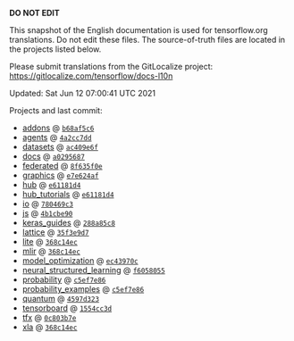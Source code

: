 __DO NOT EDIT__

This snapshot of the English documentation is used for tensorflow.org
translations. Do not edit these files. The source-of-truth files are located in
the projects listed below.

Please submit translations from the GitLocalize project: https://gitlocalize.com/tensorflow/docs-l10n

Updated: Sat Jun 12 07:00:41 UTC 2021

Projects and last commit:

- [addons](https://github.com/tensorflow/addons/tree/master/docs) @ <a href='https://github.com/tensorflow/addons/commit/b68af5c611dd06894ad282ec263a92e1681c83db'><code>b68af5c6</code></a>
- [agents](https://github.com/tensorflow/agents/tree/master/docs) @ <a href='https://github.com/tensorflow/agents/commit/4a2cc7dd7c1f32ed7782115214f7eefb321103e0'><code>4a2cc7dd</code></a>
- [datasets](https://github.com/tensorflow/datasets/tree/master/docs) @ <a href='https://github.com/tensorflow/datasets/commit/ac409e6f390bdaf18de6a72acd00ccd032352e2a'><code>ac409e6f</code></a>
- [docs](https://github.com/tensorflow/docs/tree/master/site/en) @ <a href='https://github.com/tensorflow/docs/commit/a029568731fbc206fbe909193ec4861b73cada1d'><code>a0295687</code></a>
- [federated](https://github.com/tensorflow/federated/tree/master/docs) @ <a href='https://github.com/tensorflow/federated/commit/8f635f0ea9d2e187fabef62f24dc5044ab84785b'><code>8f635f0e</code></a>
- [graphics](https://github.com/tensorflow/graphics/tree/master/tensorflow_graphics/g3doc) @ <a href='https://github.com/tensorflow/graphics/commit/e7e624af3efbb52db67a262d03dde7eccc97eda9'><code>e7e624af</code></a>
- [hub](https://github.com/tensorflow/hub/tree/master/docs) @ <a href='https://github.com/tensorflow/hub/commit/e61181d45a7857e1c49e97d0b704b02f2d3d7dab'><code>e61181d4</code></a>
- [hub_tutorials](https://github.com/tensorflow/hub/tree/master/examples/colab) @ <a href='https://github.com/tensorflow/hub/commit/e61181d45a7857e1c49e97d0b704b02f2d3d7dab'><code>e61181d4</code></a>
- [io](https://github.com/tensorflow/io/tree/master/docs) @ <a href='https://github.com/tensorflow/io/commit/780469c388759e6e92978542a9199108486eb6fa'><code>780469c3</code></a>
- [js](https://github.com/tensorflow/tfjs-website/tree/master/docs) @ <a href='https://github.com/tensorflow/tfjs-website/commit/4b1cbe9076f03e713de2772442b86c1e2ce68171'><code>4b1cbe90</code></a>
- [keras_guides](https://github.com/tensorflow/docs/tree/snapshot-keras/site/en/guide/keras) @ <a href='https://github.com/tensorflow/docs/commit/288a85c8c652050d802d4737ebf21d19254b6672'><code>288a85c8</code></a>
- [lattice](https://github.com/tensorflow/lattice/tree/master/docs) @ <a href='https://github.com/tensorflow/lattice/commit/35f3e9d7da7f90a700d7a903e1818e82965f245c'><code>35f3e9d7</code></a>
- [lite](https://github.com/tensorflow/tensorflow/tree/master/tensorflow/lite/g3doc) @ <a href='https://github.com/tensorflow/tensorflow/commit/368c14ecb296e87c67e8d77aba175e02d5b93741'><code>368c14ec</code></a>
- [mlir](https://github.com/tensorflow/tensorflow/tree/master/tensorflow/compiler/mlir/g3doc) @ <a href='https://github.com/tensorflow/tensorflow/commit/368c14ecb296e87c67e8d77aba175e02d5b93741'><code>368c14ec</code></a>
- [model_optimization](https://github.com/tensorflow/model-optimization/tree/master/tensorflow_model_optimization/g3doc) @ <a href='https://github.com/tensorflow/model-optimization/commit/ec43970c86ed16c231931f089c3ba29390ec21b5'><code>ec43970c</code></a>
- [neural_structured_learning](https://github.com/tensorflow/neural-structured-learning/tree/master/g3doc) @ <a href='https://github.com/tensorflow/neural-structured-learning/commit/f60580554d0b2b1d5418e156a016d4436000e1aa'><code>f6058055</code></a>
- [probability](https://github.com/tensorflow/probability/tree/master/tensorflow_probability/g3doc) @ <a href='https://github.com/tensorflow/probability/commit/c5ef7e86f74a9903add13e5089cd298e1b2952ef'><code>c5ef7e86</code></a>
- [probability_examples](https://github.com/tensorflow/probability/tree/master/tensorflow_probability/examples/jupyter_notebooks) @ <a href='https://github.com/tensorflow/probability/commit/c5ef7e86f74a9903add13e5089cd298e1b2952ef'><code>c5ef7e86</code></a>
- [quantum](https://github.com/tensorflow/quantum/tree/master/docs) @ <a href='https://github.com/tensorflow/quantum/commit/4597d323ad45e42cca44fc642a978223926f8a4e'><code>4597d323</code></a>
- [tensorboard](https://github.com/tensorflow/tensorboard/tree/master/docs) @ <a href='https://github.com/tensorflow/tensorboard/commit/1554cc3da7e2e6086a6c277203196da660084303'><code>1554cc3d</code></a>
- [tfx](https://github.com/tensorflow/tfx/tree/master/docs) @ <a href='https://github.com/tensorflow/tfx/commit/0c803b7eb9e1f4218057a9c919d9804c2e4b7262'><code>0c803b7e</code></a>
- [xla](https://github.com/tensorflow/tensorflow/tree/master/tensorflow/compiler/xla/g3doc) @ <a href='https://github.com/tensorflow/tensorflow/commit/368c14ecb296e87c67e8d77aba175e02d5b93741'><code>368c14ec</code></a>

